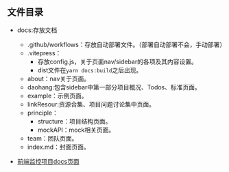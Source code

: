 ## 文件目录

- docs:存放文档
  - .github/workflows：存放自动部署文件。（部署自动部署不会，手动部署）
  - .vitepress：
    - 存放config.js，关于页面nav/sidebar的各项及其内容设置。
    - dist文件在`yarn docs:build`之后出现。
  - about：nav关于页面。
  - daohang:包含sidebar中第一部分项目概况、Todos、标准页面。
  - example：示例页面。
  - linkResour:资源合集、项目问题讨论集中页面。
  - principle：
    - structure：项目结构页面。
    - mockAPI：mock相关页面。
  - team：团队页面。
  - index.md：封面页面。

- [前端监控项目docs页面](https://lemonadeccc.github.io/MonitorSystem-Docs/)
